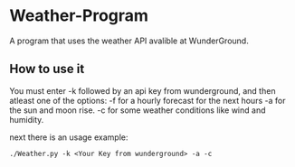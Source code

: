 # Weather-Program
A program that uses the weather API avalible at WunderGround.

## How to use it
You must enter -k followed by an api key from wunderground, and then atleast one of the options:
-f          for a hourly forecast for the next hours
-a          for the sun and moon rise.
-c          for some weather conditions like wind and humidity.

next there is an usage example:
```
./Weather.py -k <Your Key from wunderground> -a -c
```
